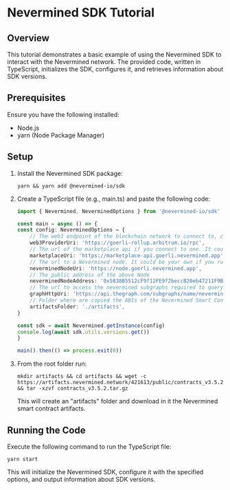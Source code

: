 # Nevermined SDK Tutorial

## Overview

This tutorial demonstrates a basic example of using the Nevermined SDK to interact with the Nevermined network. The provided code, written in TypeScript, initializes the SDK, configures it, and retrieves information about SDK versions.

## Prerequisites

Ensure you have the following installed:

- Node.js
- yarn (Node Package Manager)

## Setup

1. Install the Nevermined SDK package:

   ```
   yarn && yarn add @nevermined-io/sdk

2. Create a TypeScript file (e.g., main.ts) and paste the following code:
    ```ts
    import { Nevermined, NeverminedOptions } from '@nevermined-io/sdk'

    const main = async () => {
    const config: NeverminedOptions = {
        // The web3 endpoint of the blockchain network to connect to, could be an Infura endpoint, Quicknode, or any other web3 provider
        web3ProviderUri: 'https://goerli-rollup.arbitrum.io/rpc',
        // The url of the marketplace api if you connect to one. It could be your own service if you run a Marketplace API
        marketplaceUri: 'https://marketplace-api.goerli.nevermined.app',
        // The url to a Nevermined node. It could be your own if you run a Nevermined Node
        neverminedNodeUri: 'https://node.goerli.nevermined.app',
        // The public address of the above Node
        neverminedNodeAddress: '0x5838B5512cF9f12FE9f2beccB20eb47211F9B0bc',
        // The url to access the nevermined subgraphs required to query for on-chain events
        graphHttpUri: 'https://api.thegraph.com/subgraphs/name/nevermined-io/public',
        // Folder where are copied the ABIs of the Nevermined Smart Contracts
        artifactsFolder: './artifacts',
    }

    const sdk = await Nevermined.getInstance(config)
    console.log(await sdk.utils.versions.get())
    }

    main().then(() => process.exit(0))
    ```

3. From the root folder run:
    ```
    mkdir artifacts && cd artifacts && wget -c https://artifacts.nevermined.network/421613/public/contracts_v3.5.2.tar.gz && tar -xzvf contracts_v3.5.2.tar.gz
    ```
    This will create an "artifacts" folder and download in it the Nevermined smart contract artifacts.

## Running the Code
Execute the following command to run the TypeScript file:

    yarn start


This will initialize the Nevermined SDK, configure it with the specified options, and output information about SDK versions.

